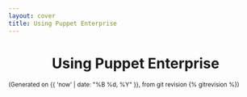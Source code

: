 ```yaml
---
layout: cover
title: Using Puppet Enterprise
---
```


<h1 style="text-align: center;">Using Puppet Enterprise</h1>
<p><small>(Generated on {{ 'now' | date: "%B %d, %Y" }}, from git revision {% gitrevision %})</small></p>
